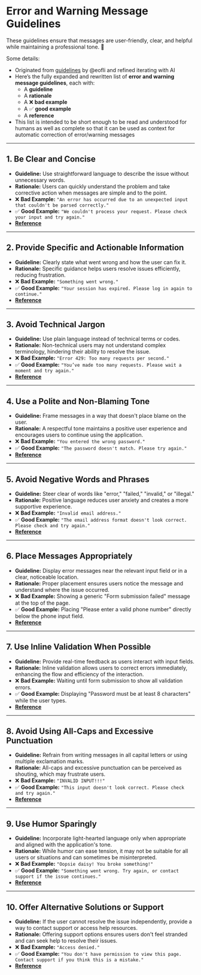 # Error and Warning Message Guidelines

These guidelines ensure that messages are user-friendly, clear, and helpful while maintaining a professional tone. 🚀

Some details:

- Originated from [guidelines](https://wiki.speag.com/projects/SuperMash/wiki/Concepts/GUI) by @eofli and refined iterating with AI
- Here’s the fully expanded and rewritten list of **error and warning message guidelines**, each with:
  - A **guideline**
  - A **rationale**
  - A ❌ **bad example**
  - A ✅ **good example**
  - A **reference**
- This list is intended to be short enough to be read and understood for humans as well as complete so that it can be used as context for automatic correction of error/warning messages

---

## 1. Be Clear and Concise

- **Guideline:** Use straightforward language to describe the issue without unnecessary words.
- **Rationale:** Users can quickly understand the problem and take corrective action when messages are simple and to the point.
- ❌ **Bad Example:**
  `"An error has occurred due to an unexpected input that couldn't be parsed correctly."`
- ✅ **Good Example:**
  `"We couldn't process your request. Please check your input and try again."`
- **[Reference](https://uxwritinghub.com/error-message-examples/)**

---

## 2. Provide Specific and Actionable Information

- **Guideline:** Clearly state what went wrong and how the user can fix it.
- **Rationale:** Specific guidance helps users resolve issues efficiently, reducing frustration.
- ❌ **Bad Example:**
  `"Something went wrong."`
- ✅ **Good Example:**
  `"Your session has expired. Please log in again to continue."`
- **[Reference](https://www.nngroup.com/articles/error-message-guidelines/)**

---

## 3. Avoid Technical Jargon

- **Guideline:** Use plain language instead of technical terms or codes.
- **Rationale:** Non-technical users may not understand complex terminology, hindering their ability to resolve the issue.
- ❌ **Bad Example:**
  `"Error 429: Too many requests per second."`
- ✅ **Good Example:**
  `"You’ve made too many requests. Please wait a moment and try again."`
- **[Reference](https://cxl.com/blog/error-messages/)**

---

## 4. Use a Polite and Non-Blaming Tone

- **Guideline:** Frame messages in a way that doesn't place blame on the user.
- **Rationale:** A respectful tone maintains a positive user experience and encourages users to continue using the application.
- ❌ **Bad Example:**
  `"You entered the wrong password."`
- ✅ **Good Example:**
  `"The password doesn't match. Please try again."`
- **[Reference](https://atlassian.design/content/writing-guidelines/writing-error-messages/)**

---

## 5. Avoid Negative Words and Phrases

- **Guideline:** Steer clear of words like "error," "failed," "invalid," or "illegal."
- **Rationale:** Positive language reduces user anxiety and creates a more supportive experience.
- ❌ **Bad Example:**
  `"Invalid email address."`
- ✅ **Good Example:**
  `"The email address format doesn't look correct. Please check and try again."`
- **[Reference](https://atlassian.design/content/writing-guidelines/writing-error-messages/)**

---

## 6. Place Messages Appropriately

- **Guideline:** Display error messages near the relevant input field or in a clear, noticeable location.
- **Rationale:** Proper placement ensures users notice the message and understand where the issue occurred.
- ❌ **Bad Example:**
  Showing a generic "Form submission failed" message at the top of the page.
- ✅ **Good Example:**
  Placing "Please enter a valid phone number" directly below the phone input field.
- **[Reference](https://www.smashingmagazine.com/2022/08/error-messages-ux-design/)**

---

## 7. Use Inline Validation When Possible

- **Guideline:** Provide real-time feedback as users interact with input fields.
- **Rationale:** Inline validation allows users to correct errors immediately, enhancing the flow and efficiency of the interaction.
- ❌ **Bad Example:**
  Waiting until form submission to show all validation errors.
- ✅ **Good Example:**
  Displaying "Password must be at least 8 characters" while the user types.
- **[Reference](https://cxl.com/blog/error-messages/)**

---

## 8. Avoid Using All-Caps and Excessive Punctuation

- **Guideline:** Refrain from writing messages in all capital letters or using multiple exclamation marks.
- **Rationale:** All-caps and excessive punctuation can be perceived as shouting, which may frustrate users.
- ❌ **Bad Example:**
  `"INVALID INPUT!!!"`
- ✅ **Good Example:**
  `"This input doesn't look correct. Please check and try again."`
- **[Reference](https://uxwritinghub.com/error-message-examples/)**

---

## 9. Use Humor Sparingly

- **Guideline:** Incorporate light-hearted language only when appropriate and aligned with the application's tone.
- **Rationale:** While humor can ease tension, it may not be suitable for all users or situations and can sometimes be misinterpreted.
- ❌ **Bad Example:**
  `"Oopsie daisy! You broke something!"`
- ✅ **Good Example:**
  `"Something went wrong. Try again, or contact support if the issue continues."`
- **[Reference](https://cxl.com/blog/error-messages/)**

---

## 10. Offer Alternative Solutions or Support

- **Guideline:** If the user cannot resolve the issue independently, provide a way to contact support or access help resources.
- **Rationale:** Offering support options ensures users don't feel stranded and can seek help to resolve their issues.
- ❌ **Bad Example:**
  `"Access denied."`
- ✅ **Good Example:**
  `"You don't have permission to view this page. Contact support if you think this is a mistake."`
- **[Reference](https://learn.microsoft.com/en-us/dynamics365/business-central/dev-itpro/developer/devenv-error-handling-guidelines/)**
